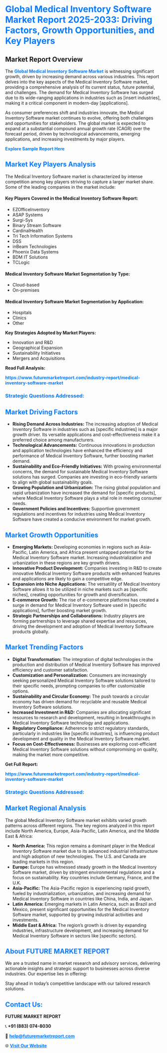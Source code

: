 <h1 style="color: #007BFF;">Global Medical Inventory Software Market Report 2025-2033: Driving Factors, Growth Opportunities, and Key Players</h1>

<section id="overview">
<h2>Market Report Overview</h2>
<p>The <a href="https://www.futuremarketreport.com/industry-report/medical-inventory-software-market" style="color: #007BFF; text-decoration: none;"><strong>Global Medical Inventory Software Market</strong></a> is witnessing significant growth, driven by increasing demand across various industries. This report delves into the key aspects of the Medical Inventory Software market, providing a comprehensive analysis of its current status, future potential, and challenges. The demand for Medical Inventory Software has surged due to its wide-ranging applications in industries such as [insert industries], making it a critical component in modern-day [applications].</p>
<p>As consumer preferences shift and industries innovate, the Medical Inventory Software market continues to evolve, offering both challenges and opportunities for stakeholders. The global market is expected to expand at a substantial compound annual growth rate (CAGR) over the forecast period, driven by technological advancements, emerging applications, and increasing investments by major players.</p>
</section>

<section id="overview">
<p><a href="https://www.futuremarketreport.com/request-sample/reportId=104511" style="color: #007BFF; text-decoration: none;"><strong>Explore Sample Report Here</strong></a></p>
</section>

<section id="key-players">
<h2 style="color: #007BFF;">Market Key Players Analysis</h2>
<p>The Medical Inventory Software market is characterized by intense competition among key players striving to capture a larger market share. Some of the leading companies in the market include:</p>
<h4>Key Players Covered in the Medical Inventory Software Report:</h4>
<ul><li>EZOfficeInventory</li><li>ASAP Systems</li><li>Surgi-Sys</li><li>Binary Stream Software</li><li>CardinalHealth</li><li>Tri Tech Information Systems</li><li>DSS</li><li>inBeam Technologies</li><li>Phoenix Data Systems</li><li>BDM IT Solutions</li><li>TCLogic</li></ul>
<h4>Medical Inventory Software Market Segmentation by Type:</h4>
<ul><li>Cloud-based</li><li>On-premises</li></ul>

<h4>Medical Inventory Software Market Segmentation by Application:</h4>
<ul><li>Hospitals</li><li>Clinics</li><li>Other</li></ul>
<p><strong>Key Strategies Adopted by Market Players:</strong></p>
<ul>
<li>Innovation and R&D</li>
<li>Geographical Expansion</li>
<li>Sustainability Initiatives</li>
<li>Mergers and Acquisitions</li>
</ul>
</section>

<section>
<p><strong>Read Full Analysis: </strong></p><a href="https://www.futuremarketreport.com/industry-report/medical-inventory-software-market" style="color: #007BFF; text-decoration: none;"><strong>https://www.futuremarketreport.com/industry-report/medical-inventory-software-market</strong></a>
<h3 style="color: #007BFF;">Strategic Questions Addressed:</h3>
</section>

<section id="driving-factors">
<h2 style="color: #007BFF;">Market Driving Factors</h2>
<ul>
<li><strong>Rising Demand Across Industries:</strong> The increasing adoption of Medical Inventory Software in industries such as [specific industries] is a major growth driver. Its versatile applications and cost-effectiveness make it a preferred choice among manufacturers.</li>
<li><strong>Technological Advancements:</strong> Continuous innovations in production and application technologies have enhanced the efficiency and performance of Medical Inventory Software, further boosting market demand.</li>
<li><strong>Sustainability and Eco-Friendly Initiatives:</strong> With growing environmental concerns, the demand for sustainable Medical Inventory Software solutions has surged. Companies are investing in eco-friendly variants to align with global sustainability goals.</li>
<li><strong>Growing Population and Urbanization:</strong> The rising global population and rapid urbanization have increased the demand for [specific products], where Medical Inventory Software plays a vital role in meeting consumer needs.</li>
<li><strong>Government Policies and Incentives:</strong> Supportive government regulations and incentives for industries using Medical Inventory Software have created a conducive environment for market growth.</li>
</ul>
</section>

<section id="growth-opportunities">
<h2 style="color: #007BFF;">Market Growth Opportunities</h2>
<ul>
<li><strong>Emerging Markets:</strong> Developing economies in regions such as Asia-Pacific, Latin America, and Africa present untapped potential for the Medical Inventory Software market. Increasing industrialization and urbanization in these regions are key growth drivers.</li>
<li><strong>Innovative Product Development:</strong> Companies investing in R&D to create innovative Medical Inventory Software products with enhanced features and applications are likely to gain a competitive edge.</li>
<li><strong>Expansion into Niche Applications:</strong> The versatility of Medical Inventory Software allows it to be utilized in niche markets such as [specific niches], creating opportunities for growth and diversification.</li>
<li><strong>E-commerce Growth:</strong> The rise of e-commerce platforms has created a surge in demand for Medical Inventory Software used in [specific applications], further boosting market growth.</li>
<li><strong>Strategic Partnerships and Collaborations:</strong> Industry players are forming partnerships to leverage shared expertise and resources, driving the development and adoption of Medical Inventory Software products globally.</li>
</ul>
</section>

<section id="trending-factors">
<h2 style="color: #007BFF;">Market Trending Factors</h2>
<ul>
<li><strong>Digital Transformation:</strong> The integration of digital technologies in the production and distribution of Medical Inventory Software has improved efficiency and customer satisfaction.</li>
<li><strong>Customization and Personalization:</strong> Consumers are increasingly seeking personalized Medical Inventory Software solutions tailored to their specific needs, prompting companies to offer customizable options.</li>
<li><strong>Sustainability and Circular Economy:</strong> The push towards a circular economy has driven demand for recyclable and reusable Medical Inventory Software solutions.</li>
<li><strong>Increased Investment in R&D:</strong> Companies are allocating significant resources to research and development, resulting in breakthroughs in Medical Inventory Software technology and applications.</li>
<li><strong>Regulatory Compliance:</strong> Adherence to strict regulatory standards, particularly in industries like [specific industries], is influencing product development and quality in the Medical Inventory Software market.</li>
<li><strong>Focus on Cost-Effectiveness:</strong> Businesses are exploring cost-efficient Medical Inventory Software solutions without compromising on quality, making the market more competitive.</li>
</ul>
</section>

<section>
<p><strong>Get Full Report: </strong></p><a href="https://www.futuremarketreport.com/industry-report/medical-inventory-software-market" style="color: #007BFF; text-decoration: none;"><strong>https://www.futuremarketreport.com/industry-report/medical-inventory-software-market</strong></a>
<h3 style="color: #007BFF;">Strategic Questions Addressed:</h3>
</section>


<section id="regional-analysis">
<h2 style="color: #007BFF;">Market Regional Analysis</h2>
<p>The global Medical Inventory Software market exhibits varied growth patterns across different regions. The key regions analyzed in this report include North America, Europe, Asia-Pacific, Latin America, and the Middle East & Africa:</p>
<ul>
<li><strong>North America:</strong> This region remains a dominant player in the Medical Inventory Software market due to its advanced industrial infrastructure and high adoption of new technologies. The U.S. and Canada are leading markets in this region.</li>
<li><strong>Europe:</strong> Europe has witnessed steady growth in the Medical Inventory Software market, driven by stringent environmental regulations and a focus on sustainability. Key countries include Germany, France, and the U.K.</li>
<li><strong>Asia-Pacific:</strong> The Asia-Pacific region is experiencing rapid growth, fueled by industrialization, urbanization, and increasing demand for Medical Inventory Software in countries like China, India, and Japan.</li>
<li><strong>Latin America:</strong> Emerging markets in Latin America, such as Brazil and Mexico, present significant opportunities for the Medical Inventory Software market, supported by growing industrial activities and investments.</li>
<li><strong>Middle East & Africa:</strong> The region’s growth is driven by expanding industries, infrastructure development, and increasing demand for Medical Inventory Software in sectors like [specific sectors].</li>
</ul>
</section>

<footer>
<h2 style="color: #007BFF;">About FUTURE MARKET REPORT</h2>
<p>We are a trusted name in market research and advisory services, delivering actionable insights and strategic support to businesses across diverse industries. Our expertise lies in offering:</p>

<p>Stay ahead in today’s competitive landscape with our tailored research solutions.</p>

<h2 style="color: #007BFF;">Contact Us:</h2>
<p><strong>FUTURE MARKET REPORT</strong></p>
<p>📞 <strong>+91 (883) 074-8030</strong></p>
<p>📧 <strong><a href="mailto:help@futuremarketreport.com" style="color: #007BFF;">help@futuremarketreport.com</a></strong></p>
<p>🌐 <strong><a href="https://www.futuremarketreport.com/" style="color: #007BFF;">Visit Our Website</a></strong></p>
</footer>